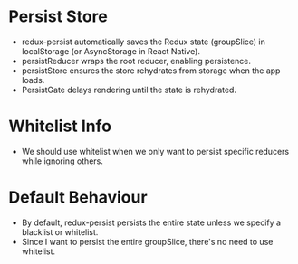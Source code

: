 # Persist Store
  - redux-persist automatically saves the Redux state (groupSlice) in localStorage (or AsyncStorage in React Native).
  - persistReducer wraps the root reducer, enabling persistence.
  - persistStore ensures the store rehydrates from storage when the app loads.
  - PersistGate delays rendering until the state is rehydrated.

# Whitelist Info
  - We should use whitelist when we only want to persist specific reducers while ignoring others.

# Default Behaviour
  - By default, redux-persist persists the entire state unless we specify a blacklist or whitelist. 
  - Since I want to persist the entire groupSlice, there's no need to use whitelist.

